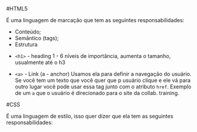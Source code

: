 #HTML5

É uma linguagem de marcação que tem as seguintes responsabilidades:

- Conteúdo;
- Semântico (tags);
- Estrutura

* `<h1>` - heading 1 - 6 níveis de importância, aumenta o tamanho, usualmente até o h3

- `<a>` - Link (a - anchor)
  Usamos ela para definir a navegação do usuário. Se você tem um texto que você quer que p usuário clique e ele vá para outro lugar você pode usar essa tag junto com o atributo `href`. Exemplo de um `a` que o usuário é direcionado para o site da collab. training.

#CSS

É uma linguagem de estilo, isso quer dizer que ela tem as seguintes responsabilidades:
